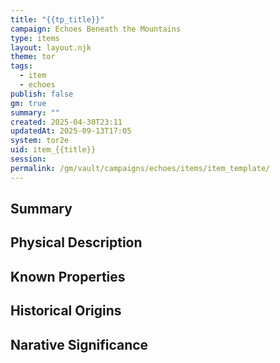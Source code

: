 ```yaml
---
title: "{{tp_title}}"
campaign: Echoes Beneath the Mountains
type: items
layout: layout.njk
theme: tor
tags:
  - item
  - echoes
publish: false
gm: true
summary: ""
created: 2025-04-30T23:11
updatedAt: 2025-09-13T17:05
system: tor2e
uid: item_{{title}}
session:
permalink: /gm/vault/campaigns/echoes/items/item_template/
---
```


## Summary

## Physical Description

## Known Properties

## Historical Origins

## Narative Significance